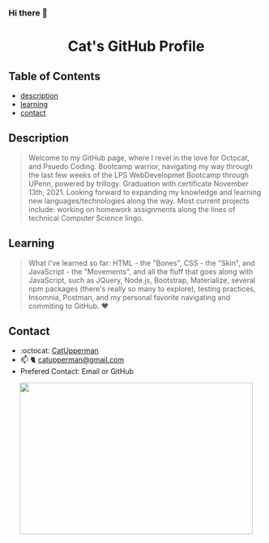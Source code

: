 ### Hi there 👋

<!--
**catupperman/catupperman** is a ✨ _special_ ✨ repository because its `README.md` (this file) appears on your GitHub profile.

Here are some ideas to get you started:

- 🔭 I’m currently working on ...
- 🌱 I’m currently learning ...
- 👯 I’m looking to collaborate on ...
- 🤔 I’m looking for help with ...
- 💬 Ask me about ...
- 📫 How to reach me: ...
- 😄 Pronouns: ...
- ⚡ Fun fact: ...
-->
<h1 align="center"> Cat's GitHub Profile </h1>

## Table of Contents
* [description](#description)
* [learning](#learning)
* [contact](#contact)


## Description
> Welcome to my GitHub page, where I revel in the love for Octocat, and Psuedo Coding.  Bootcamp warrior, navigating my way through the last few weeks of the LPS WebDevelopmet Bootcamp through UPenn, powered by trillogy.  Graduation with certificate November 13th, 2021.  Looking forward to expanding my knowledge and learning new languages/technologies along the way. Most current projects include: working on homework assignments along the lines of technical Computer Science lingo.  


## Learning
> What I've learned so far:  HTML - the "Bones", CSS - the "Skin", and JavaScript - the "Movements", and all the fluff that goes along with JavaScript, such as JQuery, Node.js, Bootstrap, Materialize, several npm packages (there's really so many to explore), testing practices, Insomnia, Postman, and my personal favorite navigating and commiting to GitHub. :heart:
 
## Contact
* :octocat: [CatUpperman](github.com/catupperman)
* :mailbox: :cat2: catupperman@gmail.com
* Prefered Contact: Email or GitHub
<p align="center">
  <img width="460" height="300" src = "https://user-images.githubusercontent.com/84750356/134679978-88140360-263c-42ef-a7d7-ae6c3156b54e.gif">
</p>
